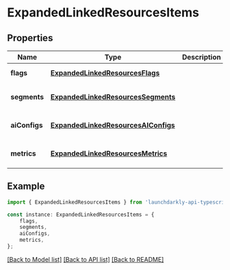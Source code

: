 # ExpandedLinkedResourcesItems


## Properties

Name | Type | Description | Notes
------------ | ------------- | ------------- | -------------
**flags** | [**ExpandedLinkedResourcesFlags**](ExpandedLinkedResourcesFlags.md) |  | [default to undefined]
**segments** | [**ExpandedLinkedResourcesSegments**](ExpandedLinkedResourcesSegments.md) |  | [optional] [default to undefined]
**aiConfigs** | [**ExpandedLinkedResourcesAIConfigs**](ExpandedLinkedResourcesAIConfigs.md) |  | [optional] [default to undefined]
**metrics** | [**ExpandedLinkedResourcesMetrics**](ExpandedLinkedResourcesMetrics.md) |  | [optional] [default to undefined]

## Example

```typescript
import { ExpandedLinkedResourcesItems } from 'launchdarkly-api-typescript';

const instance: ExpandedLinkedResourcesItems = {
    flags,
    segments,
    aiConfigs,
    metrics,
};
```

[[Back to Model list]](../README.md#documentation-for-models) [[Back to API list]](../README.md#documentation-for-api-endpoints) [[Back to README]](../README.md)
